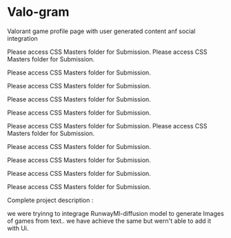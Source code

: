 # Valo-gram
Valorant game profile page with user generated content anf social integration

Please access CSS Masters folder for Submission.
Please access CSS Masters folder for Submission.

Please access CSS Masters folder for Submission.

Please access CSS Masters folder for Submission.

Please access CSS Masters folder for Submission.

Please access CSS Masters folder for Submission.

Please access CSS Masters folder for Submission.
Please access CSS Masters folder for Submission.

Please access CSS Masters folder for Submission.

Please access CSS Masters folder for Submission.

Please access CSS Masters folder for Submission.

Please access CSS Masters folder for Submission.




Complete project description :

we were tryinng to integrage RunwayMl-diffusion model to generate Images of games from text..
we have achieve the same but wern't able to add it with Ui.
